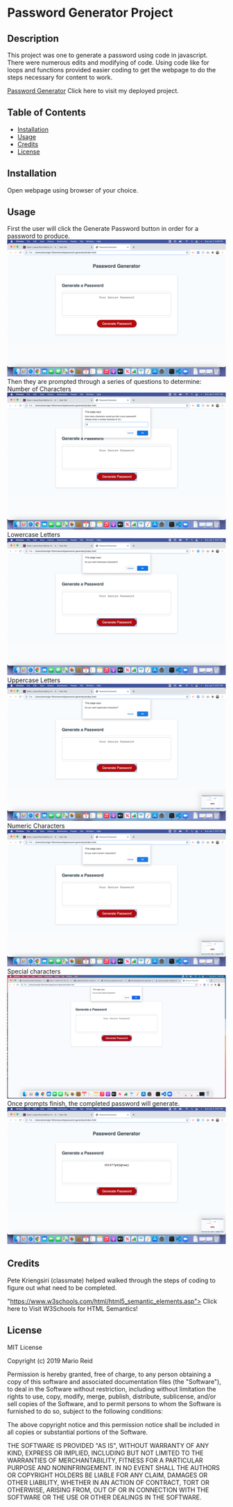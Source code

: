 # Password Generator Project

## Description 
This project was one to generate a password using code in javascript. There were numerous edits and modifying of code. Using code like for loops and functions provided easier coding to get the webpage to do the steps necessary for content to work.  

[Password Generator](https://marioreid.github.io/password-generator/) Click here to visit my deployed project.

## Table of Contents
* [Installation](#installation)
* [Usage](#usage)
* [Credits](#credits)
* [License](#license)
## Installation

Open webpage using browser of your choice.

## Usage
First the user will click the Generate Password button in order for a password to produce.
<img src = "images/landingPage.png" alt = "Landing Page">
Then they are prompted through a series of questions to determine:
Number of Characters
<img src = "images/numberOfCharacters.png" alt = "Number of Characters">
Lowercase Letters
<img src = "images/lowercase.png" alt = "Lowercase Letters">
Uppercase Letters
<img src = "images/uppercase.png" alt = "Uppercase Letters">
Numeric Characters
<img src = "images/numericCharacters.png" alt = "Numeric Characters">
Special characters 
<img src = "images/specialCharacters.png" alt = "Special Characters">
Once prompts finish, the completed password will generate.
<img src = "images/finalPassword.png" alt = "Final Page">
 ## Credits
Pete Kriengsiri (classmate) helped walked through the steps of coding to figure out what need to be completed. 

"https://www.w3schools.com/html/html5_semantic_elements.asp"> Click here to Visit W3Schools for HTML Semantics!</a>

## License
MIT License

Copyright (c) 2019 Mario Reid

Permission is hereby granted, free of charge, to any person obtaining a copy
of this software and associated documentation files (the "Software"), to deal
in the Software without restriction, including without limitation the rights
to use, copy, modify, merge, publish, distribute, sublicense, and/or sell
copies of the Software, and to permit persons to whom the Software is
furnished to do so, subject to the following conditions:

The above copyright notice and this permission notice shall be included in all
copies or substantial portions of the Software.

THE SOFTWARE IS PROVIDED "AS IS", WITHOUT WARRANTY OF ANY KIND, EXPRESS OR
IMPLIED, INCLUDING BUT NOT LIMITED TO THE WARRANTIES OF MERCHANTABILITY,
FITNESS FOR A PARTICULAR PURPOSE AND NONINFRINGEMENT. IN NO EVENT SHALL THE
AUTHORS OR COPYRIGHT HOLDERS BE LIABLE FOR ANY CLAIM, DAMAGES OR OTHER
LIABILITY, WHETHER IN AN ACTION OF CONTRACT, TORT OR OTHERWISE, ARISING FROM,
OUT OF OR IN CONNECTION WITH THE SOFTWARE OR THE USE OR OTHER DEALINGS IN THE
SOFTWARE.